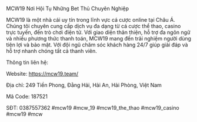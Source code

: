  MCW19 Nơi Hội Tụ Những Bet Thủ Chuyên Nghiệp

MCW19 là một nhà cái uy tín trong lĩnh vực cá cược online tại Châu Á. Chúng tôi chuyên cung cấp dịch vụ đa dạng từ cá cược thể thao, casino trực tuyến, đến trò chơi điện tử. Với giao diện thân thiện, hỗ trợ đa ngôn ngữ và nhiều phương thức thanh toán, MCW19 mang đến trải nghiệm người dùng tiện lợi và bảo mật. Với đội ngũ chăm sóc khách hàng 24/7 giúp giải đáp và hỗ trợ nhanh chóng tất cả thanh viên.

Thông tin liên hệ:

Website: https://mcw19.team/

Địa chỉ: 249 Tiền Phong, Đằng Hải, Hải An, Hải Phòng, Việt Nam

Mã Code: 187521


SĐT: 0387557362
#mcw19 #mcw_19 #mcw19_the_thao #mcw19_casino #mcw19 #mcw